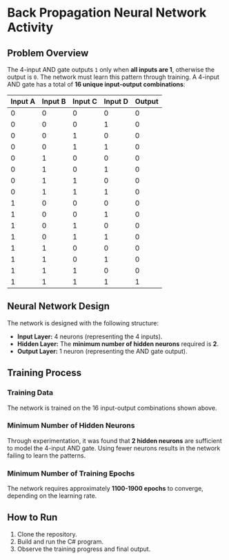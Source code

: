 # Back Propagation Neural Network Activity

## Problem Overview

The 4-input AND gate outputs `1` only when **all inputs are 1**, otherwise the output is `0`. The network must learn this pattern through training. A 4-input AND gate has a total of **16 unique input-output combinations**:

| Input A | Input B | Input C | Input D | Output |
|---------|---------|---------|---------|--------|
| 0       | 0       | 0       | 0       | 0      |
| 0       | 0       | 0       | 1       | 0      |
| 0       | 0       | 1       | 0       | 0      |
| 0       | 0       | 1       | 1       | 0      |
| 0       | 1       | 0       | 0       | 0      |
| 0       | 1       | 0       | 1       | 0      |
| 0       | 1       | 1       | 0       | 0      |
| 0       | 1       | 1       | 1       | 0      |
| 1       | 0       | 0       | 0       | 0      |
| 1       | 0       | 0       | 1       | 0      |
| 1       | 0       | 1       | 0       | 0      |
| 1       | 0       | 1       | 1       | 0      |
| 1       | 1       | 0       | 0       | 0      |
| 1       | 1       | 0       | 1       | 0      |
| 1       | 1       | 1       | 0       | 0      |
| 1       | 1       | 1       | 1       | 1      |

## Neural Network Design

The network is designed with the following structure:
- **Input Layer:** 4 neurons (representing the 4 inputs).
- **Hidden Layer:** The **minimum number of hidden neurons** required is **2**.
- **Output Layer:** 1 neuron (representing the AND gate output).

## Training Process

### Training Data
The network is trained on the 16 input-output combinations shown above.

### Minimum Number of Hidden Neurons
Through experimentation, it was found that **2 hidden neurons** are sufficient to model the 4-input AND gate. Using fewer neurons results in the network failing to learn the patterns.

### Minimum Number of Training Epochs
The network requires approximately **1100-1900 epochs** to converge, depending on the learning rate.

## How to Run
1. Clone the repository.
2. Build and run the C# program.
3. Observe the training progress and final output.


